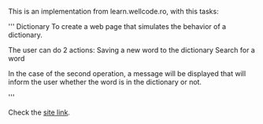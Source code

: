 This is an implementation from learn.wellcode.ro, with this tasks:

'''
Dictionary
To create a web page that simulates the behavior of a dictionary.

The user can do 2 actions:
Saving a new word to the dictionary
Search for a word

In the case of the second operation, a message will be displayed that will inform the user whether the word is in the dictionary or not.

'''

Check the [site link](https://lucky-melomakarona-10a635.netlify.app/).